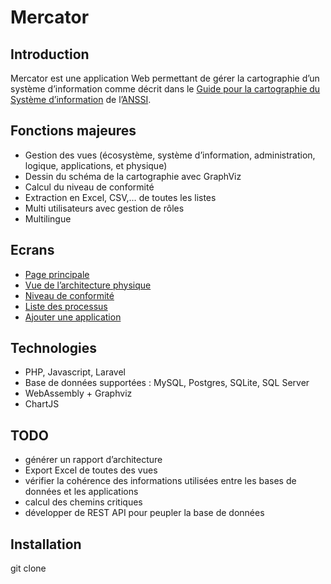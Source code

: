 # Mercator

## Introduction
Mercator est une application Web permettant de gérer la cartographie d’un système d’information comme décrit dans le [Guide pour la cartographie du Système d’information](https://www.ssi.gouv.fr/guide/cartographie-du-systeme-dinformation/) de l’[ANSSI](https://www.ssi.gouv.fr/). 

## Fonctions majeures
- Gestion des vues (écosystème, système d’information, administration, logique, applications, et physique)
- Dessin du schéma de la cartographie avec GraphViz
- Calcul du niveau de conformité
- Extraction en Excel, CSV,… de toutes les listes
- Multi utilisateurs avec gestion de rôles
- Multilingue

## Ecrans
- [Page principale](http://www.barzin.be/mercator/images/mercator1.png)
- [Vue de l’architecture physique](http://www.barzin.be/mercator/images/mercator2.png)
- [Niveau de conformité](http://www.barzin.be/mercator/images/mercator3.png)
- [Liste des processus](http://www.barzin.be/mercator/images/mercator4.png)
- [Ajouter une application](http://www.barzin.be/mercator/images/mercator5.png)

## Technologies
- PHP, Javascript, Laravel
- Base de données supportées : MySQL, Postgres, SQLite, SQL Server
- WebAssembly + Graphviz
- ChartJS

## TODO
- générer un rapport d’architecture
- Export Excel de toutes des vues
- vérifier la cohérence des informations utilisées entre les bases de données et les applications
- calcul des chemins critiques
- développer de REST API pour peupler la base de données

## Installation

git clone






